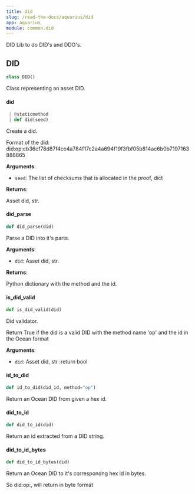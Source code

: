 ```yaml
---
title: did
slug: /read-the-docs/aquarius/did
app: aquarius
module: common.did
---
```

DID Lib to do DID's and DDO's.

## DID

```python
class DID()
```

Class representing an asset DID.

#### did

```python
 | @staticmethod
 | def did(seed)
```

Create a did.

Format of the did:
did:op:cb36cf78d87f4ce4a784f17c2a4a694f19f3fbf05b814ac6b0b7197163888865

**Arguments**:

- `seed`: The list of checksums that is allocated in the proof, dict

**Returns**:

Asset did, str.

#### did\_parse

```python
def did_parse(did)
```

Parse a DID into it's parts.

**Arguments**:

- `did`: Asset did, str.

**Returns**:

Python dictionary with the method and the id.

#### is\_did\_valid

```python
def is_did_valid(did)
```

Did validator.

Return True if the did is a valid DID with the method name 'op' and the id
in the Ocean format

**Arguments**:

- `did`: Asset did, str
:return bool

#### id\_to\_did

```python
def id_to_did(did_id, method="op")
```

Return an Ocean DID from given a hex id.

#### did\_to\_id

```python
def did_to_id(did)
```

Return an id extracted from a DID string.

#### did\_to\_id\_bytes

```python
def did_to_id_bytes(did)
```

Return an Ocean DID to it's correspondng hex id in bytes.

So did:op:<hex>, will return <hex> in byte format

